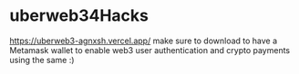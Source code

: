 # uberweb34Hacks
https://uberweb3-agnxsh.vercel.app/ make sure to download to have a Metamask wallet to enable web3 user authentication and crypto payments using the same :)
